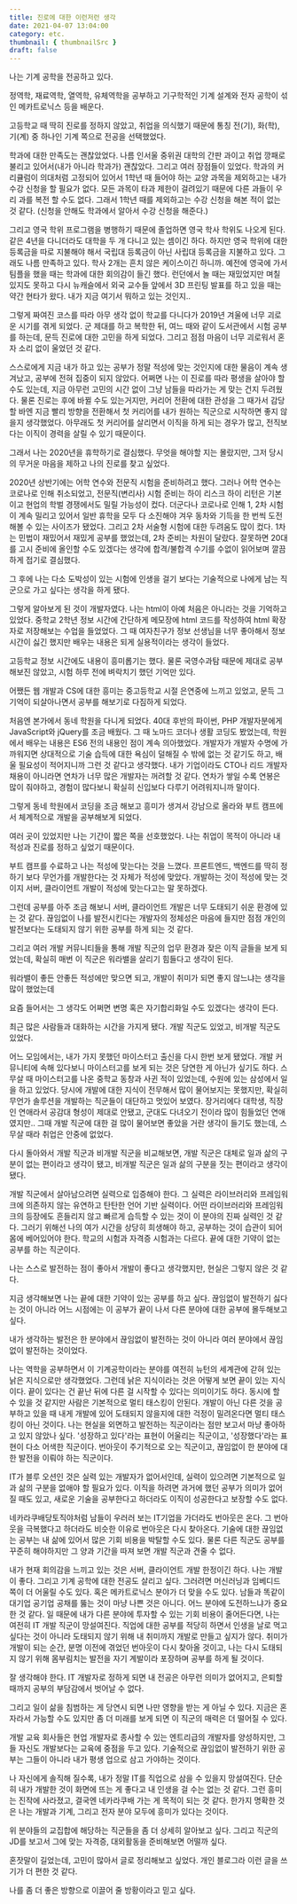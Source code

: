 ```yaml
---
title: 진로에 대한 이런저런 생각
date: 2021-04-07 13:04:00
category: etc.
thumbnail: { thumbnailSrc }
draft: false
---
```


나는 기계 공학을 전공하고 있다.

정역학, 재료역학, 열역학, 유체역학을 공부하고 기구학적인 기계 설계와 전자 공학이 섞인 메카트로닉스 등을 배운다.

고등학교 때 딱히 진로를 정하지 않았고, 취업을 의식했기 때문에 통칭 전(기), 화(학), 기(계) 중 하나인 기계 쪽으로 전공을 선택했었다.

학과에 대한 만족도는 괜찮았었다.
나름 인서울 중위권 대학의 간판 과이고 취업 깡패로 불리고 있어서(내가 아니라 학과가) 괜찮았다.
그리고 여러 장점들이 있었다.
학과의 커리큘럼이 의대처럼 고정되어 있어서 1학년 때 들어야 하는 교양 과목을 제외하고는 내가 수강 신청을 할 필요가 없다.
모든 과목이 타과 제한이 걸려있기 때문에 다른 과들이 우리 과를 복전 할 수도 없다. 그래서 1학년 때를 제외하고는 수강 신청을 해본 적이 없는 것 같다. (신청을 안해도 학과에서 알아서 수강 신청을 해준다.)

그리고 영국 학위 프로그램을 병행하기 때문에 졸업하면 영국 학사 학위도 나오게 된다.
같은 4년을 다니더라도 대학을 두 개 다니고 있는 셈이긴 하다.
하지만 영국 학위에 대한 등록금을 따로 지불해야 해서 국립대 등록금이 아닌 사립대 등록금을 지불하고 있다.
그래도 나름 만족하고 있다. 학사 2개는 흔치 않은 케이스이긴 하니까.
예전에 영국에 가서 팀플을 했을 때는 학과에 대한 회의감이 들긴 했다. 런던에서 놀 때는 재밌었지만 며칠 있지도 못하고 다시 뉴캐슬에서 외국 교수들 앞에서 3D 프린팅 발표를 하고 있을 때는 약간 현타가 왔다. 내가 지금 여기서 뭐하고 있는 것인지..

그렇게 짜여진 코스를 따라 아무 생각 없이 학교를 다니다가 2019년 겨울에 너무 괴로운 시기를 겪게 되었다.
군 제대를 하고 복학한 뒤, 여느 때와 같이 도서관에서 시험 공부를 하는데, 문득 진로에 대한 고민을 하게 되었다. 그리고 점점 마음이 너무 괴로워서 혼자 소리 없이 울었던 것 같다.

스스로에게 지금 내가 하고 있는 공부가 정말 적성에 맞는 것인지에 대한 물음이 계속 생겨났고, 공부에 전혀 집중이 되지 않았다.
어쩌면 나는 이 진로를 따라 평생을 살아야 할 수도 있는데, 지금 아무런 고민의 시간 없이 그냥 남들을 따라가는 게 맞는 건지 두려웠다.
물론 진로는 후에 바뀔 수도 있는거지만, 커리어 전환에 대한 관성을 그 때가서 감당할 바엔 지금 빨리 방향을 전환해서 첫 커리어를 내가 원하는 직군으로 시작하면 좋지 않을지 생각했었다.
아무래도 첫 커리어를 살리면서 이직을 하게 되는 경우가 많고, 전직보다는 이직이 경력을 살릴 수 있기 때문이다.

그래서 나는 2020년을 휴학하기로 결심했다.
무엇을 해야할 지는 몰랐지만, 그저 당시의 무거운 마음을 제하고 나의 진로를 찾고 싶었다.

2020년 상반기에는 어학 연수와 전문직 시험을 준비하려고 했다.
그러나 어학 연수는 코로나로 인해 취소되었고, 전문직(변리사) 시험 준비는 하이 리스크 하이 리턴은 기본이고 현업의 학벌 경쟁에서도 밀릴 가능성이 컸다.
더군다나 코로나로 인해 1, 2차 시험이 계속 밀리고 있어서 일반 휴학을 모두 다 소진해야 겨우 동차와 기득을 한 번씩 도전해볼 수 있는 사이즈가 됐었다.
그리고 2차 서술형 시험에 대한 두려움도 많이 컸다.
1차는 민법이 재밌어서 재밌게 공부를 했었는데, 2차 준비는 차원이 달랐다.
잘못하면 20대를 고시 준비에 올인할 수도 있겠다는 생각에 합격/불합격 수기를 수없이 읽어보며 깔끔하게 접기로 결심했다.

그 후에 나는 다소 도박성이 있는 시험에 인생을 걸기 보다는 기술적으로 나에게 남는 직군으로 가고 싶다는 생각을 하게 됐다.

그렇게 알아보게 된 것이 개발자였다.
나는 html이 아예 처음은 아니라는 것을 기억하고 있었다.
중학교 2학년 정보 시간에 간단하게 메모장에 html 코드를 작성하여 html 확장자로 저장해보는 수업을 들었었다.
그 때 여자친구가 정보 선생님을 너무 좋아해서 정보 시간이 싫긴 했지만 배우는 내용은 되게 실용적이라는 생각이 들었다.

고등학교 정보 시간에도 내용이 흥미롭기는 했다.
물론 국영수과탐 때문에 제대로 공부해보진 않았고, 시험 하루 전에 벼락치기 했던 기억만 있다.

어쨌든 웹 개발과 CS에 대한 흥미는 중고등학교 시절 은연중에 느끼고 있었고, 문득 그 기억이 되살아나면서 공부를 해보기로 다짐하게 되었다.

처음엔 본가에서 동네 학원을 다니게 되었다.
40대 후반의 파이썬, PHP 개발자분에게 JavaScript와 jQuery를 조금 배웠다.
그 때 노마드 코더나 생활 코딩도 봤었는데, 학원에서 배우는 내용은 ES6 전의 내용인 점이 계속 의아했었다. 개발자가 개발자 수명에 가까워지면 상대적으로 기술 습득에 대한 욕심이 덜해질 수 밖에 없는 것 같기도 하고, 배울 필요성이 적어지니까 그런 것 같다고 생각했다.
내가 기업이라도 CTO나 리드 개발자 채용이 아니라면 연차가 너무 많은 개발자는 꺼려할 것 같다.
연차가 쌓일 수록 연봉은 많이 줘야하고, 경험이 많다보니 확실히 신입보다 다루기 어려워지니까 말이다.

그렇게 동네 학원에서 코딩을 조금 해보고 흥미가 생겨서 강남으로 올라와 부트 캠프에서 체계적으로 개발을 공부해보게 되었다.

여러 곳이 있었지만 나는 기간이 짧은 쪽을 선호했었다.
나는 취업이 목적이 아니라 내 적성과 진로를 정하고 싶었기 때문이다.

부트 캠프를 수료하고 나는 적성에 맞는다는 것을 느꼈다.
프론트엔드, 백엔드를 딱히 정하기 보다 무언가를 개발한다는 것 자체가 적성에 맞았다.
개발하는 것이 적성에 맞는 것이지 서버, 클라이언트 개발이 적성에 맞는다고는 말 못하겠다.

그런데 공부를 아주 조금 해보니 서버, 클라이언트 개발은 너무 도태되기 쉬운 환경에 있는 것 같다.
끊임없이 나를 발전시킨다는 개발자의 정체성은 마음에 들지만 점점 개인의 발전보다는 도태되지 않기 위한 공부를 하게 되는 것 같다.

그리고 여러 개발 커뮤니티들을 통해 개발 직군의 업무 환경과 잦은 이직 글들을 보게 되었는데, 확실히 매번 이 직군은 워라밸을 살리기 힘들다고 생각이 된다.

워라밸이 좋든 안좋든 적성에만 맞으면 되고, 개발이 취미가 되면 좋지 않느냐는 생각을 많이 했었는데

요즘 들어서는 그 생각도 어쩌면 변명 혹은 자기합리화일 수도 있겠다는 생각이 든다.

최근 많은 사람들과 대화하는 시간을 가지게 됐다.
개발 직군도 있었고, 비개발 직군도 있었다.

어느 모임에서는, 내가 가지 못했던 마이스터고 출신을 다시 한번 보게 됐었다. 개발 커뮤니티에 속해 있다보니 마이스터고를 보게 되는 것은 당연한 게 아닌가 싶기도 하다.
스무살 때 마이스터고를 나온 중학교 동창과 사귄 적이 있었는데, 수원에 있는 삼성에서 일을 하고 있었다.
당시에 개발에 대한 지식이 전무해서 많이 물어보지는 못했지만, 확실히 무언가 솔루션을 개발하는 직군들이 대단하고 멋있어 보였다.
장거리에다 대학생, 직장인 연애라서 공감대 형성이 제대로 안됐고, 군대도 다녀오기 전이라 많이 힘들었던 연애였지만..
그때 개발 직군에 대한 걸 많이 물어보면 좋았을 거란 생각이 들기도 했는데, 스무살 때라 취업은 안중에 없었다.

다시 돌아와서 개발 직군과 비개발 직군을 비교해보면, 개발 직군은 대체로 일과 삶의 구분이 없는 편이라고 생각이 됐고, 비개발 직군은 일과 삶의 구분을 짓는 편이라고 생각이 됐다.

개발 직군에서 살아남으려면 실력으로 입증해야 한다.
그 실력은 라이브러리와 프레임워크에 의존하지 않는 유연하고 탄탄한 언어 기반 실력이다.
어떤 라이브러리와 프레임워크의 등장에도 흔들리지 않고 빠르게 습득할 수 있는 것이 이 분야의 진짜 실력인 것 같다.
그러기 위해선 나의 여가 시간을 상당히 희생해야 하고, 공부하는 것이 습관이 되어 몸에 베어있어야 한다. 학교의 시험과 자격증 시험과는 다르다. 끝에 대한 기약이 없는 공부를 하는 직군이다.

나는 스스로 발전하는 점이 좋아서 개발이 좋다고 생각했지만, 현실은 그렇지 않은 것 같다.

지금 생각해보면 나는 끝에 대한 기약이 있는 공부를 하고 싶다.
끊임없이 발전하기 싫다는 것이 아니라 어느 시점에는 이 공부가 끝이 나서 다른 분야에 대한 공부에 몰두해보고 싶다.

내가 생각하는 발전은 한 분야에서 끊임없이 발전하는 것이 아니라 여러 분야에서 끊임없이 발전하는 것이었다.

나는 역학을 공부하면서 이 기계공학이라는 분야를 여전히 뉴턴의 세계관에 갇혀 있는 낡은 지식으로만 생각했었다.
그런데 낡은 지식이라는 것은 어떻게 보면 끝이 있는 지식이다.
끝이 있다는 건 끝난 뒤에 다른 걸 시작할 수 있다는 의미이기도 하다.
동시에 할 수 있을 것 같지만 사람은 기본적으로 멀티 태스킹이 안된다.
개발이 아닌 다른 것을 공부하고 있을 때 내게 개발에 있어 도태되지 않을지에 대한 걱정이 밀려온다면 멀티 태스킹이 아닌 것이다.
나는 현실을 외면하고 발전하는 직군이라는 점만 보고서 마냥 좋아하고 있지 않았나 싶다.
'성장하고 있다'라는 표현이 어울리는 직군이고, '성장했다'라는 표현이 다소 어색한 직군이다.
번아웃이 주기적으로 오는 직군이고, 끊임없이 한 분야에 대한 발전을 이뤄야 하는 직군이다.

IT가 블루 오션인 것은 실력 있는 개발자가 없어서인데,
실력이 있으려면 기본적으로 일과 삶의 구분을 없애야 할 필요가 있다. 이직을 하려면 과거에 했던 공부가 의미가 없어질 때도 있고, 새로운 기술을 공부한다고 하더라도 이직이 성공한다고 보장할 수도 없다.

네카라쿠배당토직야처럼 남들이 우러러 보는 IT기업을 가더라도 번아웃은 온다.
그 번아웃을 극복했다고 하더라도 비슷한 이유로 번아웃은 다시 찾아온다.
기술에 대한 끊임없는 공부는 내 삶에 있어서 많은 기회 비용을 박탈할 수도 있다.
물론 다른 직군도 공부를 꾸준히 해야하지만 그 양과 기간을 따져 보면 개발 직군과 견줄 수 없다.

내가 현재 회의감을 느끼고 있는 것은 서버, 클라이언트 개발 한정이긴 하다.
나는 개발이 좋다. 그리고 기계 공학에 대한 전공도 살리고 싶다.
그러려면 머신러닝과 임베디드 쪽이 더 어울릴 수도 있다.
혹은 메카트로닉스 분야가 더 맞을 수도 있다.
남들과 똑같이 대기업 공기업 공채를 뚫는 것이 마냥 나쁜 것은 아니다. 어느 분야에 도전하느냐가 중요한 것 같다.
일 때문에 내가 다른 분야에 투자할 수 있는 기회 비용이 줄어든다면, 나는 여전히 IT 개발 직군이 망설여진다.
직업에 대한 공부를 적당히 하면서 인생을 날로 먹고 싶다는 것이 아니라 도태되지 않기 위해 내 취미까지 개발로 만들고 싶지가 않다.
취미가 개발이 되는 순간, 분명 이전에 겪었던 번아웃이 다시 찾아올 것이고, 나는 다시 도태되지 않기 위해 몸부림치는 발전을 자기 계발이라 포장하며 공부를 하게 될 것이다.

잘 생각해야 한다. IT 개발자로 정하게 되면 내 전공은 아무런 의미가 없어지고, 은퇴할 때까지 공부의 부담감에서 벗어날 수 없다.

그리고 일이 삶을 침범하는 게 당연시 되면 나만 영향을 받는 게 아닐 수 있다. 지금은 혼자라서 가능할 수도 있지만 좀 더 미래를 보게 되면 이 직군의 매력은 더 떨어질 수 있다.

개발 교육 회사들은 현업 개발자로 종사할 수 있는 엔트리급의 개발자를 양성하지만, 그들 자신도 개발보다는 교육에 중점을 두고 있다. 기술적으로 끊임없이 발전하기 위한 공부는 그들이 아니라 내가 평생 업으로 삼고 가야하는 것이다.

나 자신에게 솔직해 질수록, 내가 정말 IT를 직업으로 삼을 수 있을지 망설여진다.
단순히 내가 개발한 것이 화면에 뜨는 게 좋다고 내 인생을 걸 수는 없는 것 같다.
그런 흥미는 진작에 사라졌고, 결국엔 네카라쿠배 가는 게 목적이 되는 것 같다.
한가지 명확한 것은 나는 개발과 기계, 그리고 전자 분야 모두에 흥미가 있다는 것이다.

위 분야들의 교집합에 해당하는 직군들을 좀 더 상세히 알아보고 싶다.
그리고 직군의 JD를 보고서 그에 맞는 자격증, 대외활동을 준비해보면 어떨까 싶다.

혼잣말이 길었는데, 고민이 많아서 글로 정리해보고 싶었다. 개인 블로그라 이런 글을 쓰기가 더 편한 것 같다.

나를 좀 더 좋은 방향으로 이끌어 줄 방황이라고 믿고 싶다.
